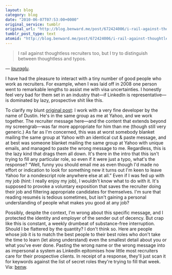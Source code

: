 ```yaml
---
layout: blog
category: blog
date: "2010-06-07T07:53:00+0000"
original_service: tumblr
original_url: "http://blog.benward.me/post/672424006/i-rail-against-thoughtless-recruiters-too-but-i"
tumblr_post_type: text
atomid: "http://blog.benward.me/post/672424006/i-rail-against-thoughtless-recruiters-too-but-i"
---
```

<blockquote><p>I rail against thoughtless recruiters too, but I try to distinguish between thoughtless and typos.</p></blockquote>
<cite>— <a href="http://laura.gluhani.ch/post/670279653/benw-what-can-i-say-about-recruiters-that-has" class="tumblr_blog">lauraglu</a>.</cite>

I have had the pleasure to interact with a tiny number of good people who work as recruiters. For example, when I was laid off in 2008 one person went to remarkable lengths to assist me with visa uncertainties. I honestly feel very bad for them set in an industry that—if LinkedIn is representative—is dominated by lazy, prospective shit like this.

To clarify my blunt [original post](http://blog.benward.me/post/668998801): I work with a very fine developer by the name of Dustin. He's in the same group as me at Yahoo, and we work together. The recruiter message here—and the content that extends beyond my screengrab—was far more appropriate for him than me (though still very generic.) As far as I'm concerned, this was at worst somebody blanket mailing the same group at Yahoo with an identical cut & paste message, and at best was someone blanket mailing the same group at Yahoo with unique emails, and managed to paste the wrong message to me. Regardless, this is the lazy kind that drags them all down. It's there in the intro that this isn't trying to fill any particular role, so even if it were just a typo, what's the response? “Well, funny you should email me as even though I'd made no effort or indication to look for something new it turns out I'm keen to leave Yahoo for a nondescript role anywhere else at all.” Even if I was fed up with my job (hint: I really enjoy my job), I wouldn't know what to do with it. It's supposed to provoke a voluntary exposition that saves the recruiter doing their job and filtering appropriate candidates for themselves. I'm sure that reading resumés is tedious sometimes, but isn't gaining a personal understanding of people what makes you good at any job? 

Possibly, despite the context, I'm wrong about this specific message, and I protected the identity and employer of the sender out of decency. But crap like this is constant, a weekly drumbeat of substance-free interruption. Should I be flattered by the quantity? I don't think so. Here are people whose job it is to match the best people to their best roles who don't take the time to learn (let along understand) even the smallest detail about you or what you've ever done. Pasting the wrong name or the wrong message into as impersonal a system as LinkedIn epitomises how little most recruiters care for their prospective clients. In receipt of a response, they'll just scan it for keywords against the list of secret roles they're trying to fill that week.
Via: [benw](http://blog.benward.me/post/668998801).